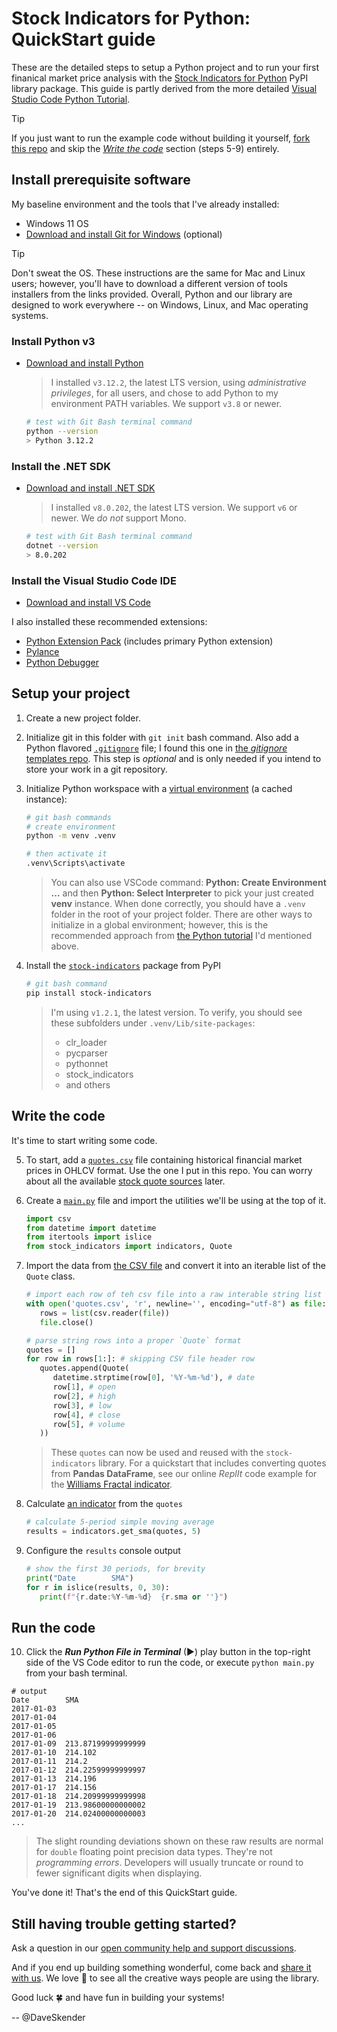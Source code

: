 # Stock Indicators for Python: QuickStart guide

These are the detailed steps to setup a Python project and to run your first finanical market price analysis with the [Stock Indicators for Python](https://python.stock.indicators) PyPI library package.  This guide is partly derived from the more detailed [Visual Studio Code Python Tutorial](https://code.visualstudio.com/docs/python/python-tutorial).

> [!TIP]
> If you just want to run the example code without building it yourself, [fork this repo](https://docs.github.com/en/pull-requests/collaborating-with-pull-requests/working-with-forks/fork-a-repo) and skip the [_Write the code_](#write-the-code) section (steps 5-9) entirely.

## Install prerequisite software

My baseline environment and the tools that I've already installed:

- Windows 11 OS
- [Download and install Git for Windows](https://git-scm.com/download/win) (optional)

> [!TIP]
> Don't sweat the OS.  These instructions are the same for Mac and Linux users; however, you'll have to download a different version of tools installers from the links provided.  Overall, Python and our library are designed to work everywhere -- on Windows, Linux, and Mac operating systems.

### Install Python v3

- [Download and install Python](https://www.python.org/downloads)

   > I installed `v3.12.2`, the latest LTS version, using _administrative privileges_, for all users, and chose to add Python to my environment PATH variables.  We support `v3.8` or newer.

   ```bash
   # test with Git Bash terminal command
   python --version
   > Python 3.12.2
   ```

### Install the .NET SDK

- [Download and install .NET SDK](https://dotnet.microsoft.com/en-us/download/visual-studio-sdks)

   > I installed `v8.0.202`, the latest LTS version.  We support `v6` or newer.  We _do not_ support Mono.

   ```bash
   # test with Git Bash terminal command
   dotnet --version
   > 8.0.202
   ```

### Install the Visual Studio Code IDE

- [Download and install VS Code](https://code.visualstudio.com/download)

I also installed these recommended extensions:

- [Python Extension Pack](https://marketplace.visualstudio.com/items?itemName=donjayamanne.python-extension-pack) (includes primary Python extension)
- [Pylance](https://marketplace.visualstudio.com/items?itemName=ms-python.vscode-pylance)
- [Python Debugger](https://marketplace.visualstudio.com/items?itemName=ms-python.debugpy)

## Setup your project

1. Create a new project folder.
2. Initialize git in this folder with `git init` bash command.  Also add a Python flavored [`.gitignore`](.gitignore) file; I found this one in [the _gitignore_ templates repo](https://github.com/github/gitignore/blob/4488915eec0b3a45b5c63ead28f286819c0917de/Python.gitignore).  This step is _optional_ and is only needed if you intend to store your work in a git repository.
3. Initialize Python workspace with a [virtual environment](https://docs.python.org/3/tutorial/venv.html#creating-virtual-environments) (a cached instance):

   ```bash
   # git bash commands
   # create environment
   python -m venv .venv

   # then activate it
   .venv\Scripts\activate
   ```

   > You can also use VSCode command: **Python: Create Environment ...** and then **Python: Select Interpreter** to pick your just created **venv** instance.  When done correctly, you should have a `.venv` folder in the root of your project folder.  There are other ways to initialize in a global environment; however, this is the recommended approach from [the Python tutorial](https://code.visualstudio.com/docs/python/python-tutorial) I'd mentioned above.

4. Install the [`stock-indicators`](https://pypi.org/project/stock-indicators) package from PyPI

   ```bash
   # git bash command
   pip install stock-indicators
   ```

   > I'm using `v1.2.1`, the latest version.  To verify, you should see these subfolders under `.venv/Lib/site-packages`:
   > - clr_loader
   > - pycparser
   > - pythonnet
   > - stock_indicators
   > - and others

## Write the code

It's time to start writing some code.

5. To start, add a [`quotes.csv`](quotes.csv) file containing historical financial market prices in OHLCV format.  Use the one I put in this repo.  You can worry about all the available [stock quote sources](https://github.com/DaveSkender/Stock.Indicators/discussions/579) later.

6. Create a [`main.py`](main.py) file and import the utilities we'll be using at the top of it.

   ```python
   import csv
   from datetime import datetime
   from itertools import islice
   from stock_indicators import indicators, Quote
   ```

7. Import the data from [the CSV file](quotes.csv) and convert it into an iterable list of the `Quote` class.

   ```python
   # import each row of teh csv file into a raw interable string list
   with open('quotes.csv', 'r', newline='', encoding="utf-8") as file:
      rows = list(csv.reader(file))
      file.close()

   # parse string rows into a proper `Quote` format
   quotes = []
   for row in rows[1:]: # skipping CSV file header row
      quotes.append(Quote(
         datetime.strptime(row[0], '%Y-%m-%d'), # date
         row[1], # open
         row[2], # high
         row[3], # low
         row[4], # close
         row[5], # volume
      ))
   ```

   > These `quotes` can now be used and reused with the `stock-indicators` library.  For a quickstart that includes converting quotes from **Pandas DataFrame**, see our online _ReplIt_ code example for the [Williams Fractal indicator](https://replit.com/@daveskender/Stock-Indicators-for-Python-Williams-Fractal).

8. Calculate [an indicator](https://python.stockindicators.dev/indicators) from the `quotes`

   ```python
   # calculate 5-period simple moving average
   results = indicators.get_sma(quotes, 5)
   ```

9. Configure the `results` console output

   ```python
   # show the first 30 periods, for brevity
   print("Date        SMA")
   for r in islice(results, 0, 30):
      print(f"{r.date:%Y-%m-%d}  {r.sma or ''}")
   ```

## Run the code

10. Click the _**Run Python File in Terminal**_ (&#9658;) play button in the top-right side of the VS Code editor to run the code, or execute `python main.py` from your bash terminal.

   ```console
   # output
   Date        SMA
   2017-01-03
   2017-01-04
   2017-01-05
   2017-01-06
   2017-01-09  213.87199999999999
   2017-01-10  214.102
   2017-01-11  214.2
   2017-01-12  214.22599999999997
   2017-01-13  214.196
   2017-01-17  214.156
   2017-01-18  214.20999999999998
   2017-01-19  213.98600000000002
   2017-01-20  214.02400000000003
   ...
   ```

   > The slight rounding deviations shown on these raw results are normal for `double` floating point precision data types.  They're not _programming errors_.  Developers will usually truncate or round to fewer significant digits when displaying.

You've done it!  That's the end of this QuickStart guide.

## Still having trouble getting started?

Ask a question in our [open community help and support discussions](https://github.com/DaveSkender/Stock.Indicators/discussions/categories/help-and-support).

And if you end up building something wonderful, come back and [share it with us](https://github.com/DaveSkender/Stock.Indicators/discussions/categories/show-and-tell).  We love &#128150; to see all the creative ways people are using the library.

Good luck &#127808; and have fun in building your systems!

-- @DaveSkender

